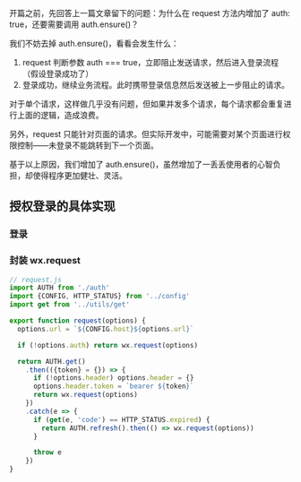 开篇之前，先回答上一篇文章留下的问题：为什么在 request 方法内增加了 auth: true，还要需要调用 auth.ensure()？

我们不妨去掉 auth.ensure()，看看会发生什么：
1. request 判断参数 auth === true，立即阻止发送请求，然后进入登录流程（假设登录成功了）
2. 登录成功，继续业务流程。此时携带登录信息然后发送被上一步阻止的请求。

对于单个请求，这样做几乎没有问题，但如果并发多个请求，每个请求都会重复进行上面的逻辑，造成浪费。

另外，request 只能针对页面的请求。但实际开发中，可能需要对某个页面进行权限控制——未登录不能跳转到下一个页面。

基于以上原因，我们增加了 auth.ensure()，虽然增加了一丢丢使用者的心智负担，却使得程序更加健壮、灵活。

## 授权登录的具体实现

### 登录

### 封装 wx.request
````js
// request.js
import AUTH from './auth'
import {CONFIG, HTTP_STATUS} from '../config'
import get from '../utils/get'

export function request(options) {
  options.url = `${CONFIG.host}${options.url}`

  if (!options.auth) return wx.request(options)

  return AUTH.get()
    .then(({token} = {}) => {
      if (!options.header) options.header = {}
      options.header.token = `bearer ${token}`
      return wx.request(options)
    })
    .catch(e => {
      if (get(e, 'code') == HTTP_STATUS.expired) {
        return AUTH.refresh().then(() => wx.request(options))
      }

      throw e
    })
}
````
